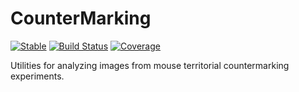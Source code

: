 # CounterMarking

[![Stable](https://img.shields.io/badge/docs-stable-blue.svg)](https://HolyLab.github.io/CounterMarking.jl/stable/)
[![Build Status](https://github.com/HolyLab/CounterMarking.jl/actions/workflows/CI.yml/badge.svg?branch=main)](https://github.com/HolyLab/CounterMarking.jl/actions/workflows/CI.yml?query=branch%3Amain)
[![Coverage](https://codecov.io/gh/HolyLab/CounterMarking.jl/branch/main/graph/badge.svg)](https://codecov.io/gh/HolyLab/CounterMarking.jl)

Utilities for analyzing images from mouse territorial countermarking experiments.
